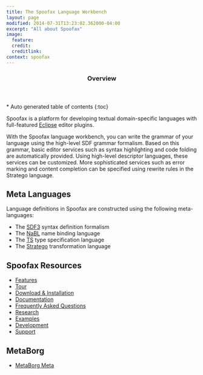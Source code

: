 ```yaml
---
title: The Spoofax Language Workbench 
layout: page
modified: 2014-07-31T13:23:02.362000-04:00
excerpt: "All about Spoofax"
image:
  feature: 
  credit: 
  creditlink: 
context: spoofax
---
```

 
 <section id="table-of-contents" class="toc"> 
  <header> <h3>Overview</h3> </header>
  <div id="drawer" markdown="1">
  *  Auto generated table of contents
  {:toc}
  </div>
</section><!-- /#table-of-contents -->
 
 
Spoofax is a platform for developing textual domain-specific languages with full-featured [Eclipse](http://eclipse.org) editor plugins.
 
With the Spoofax language workbench, you can write the grammar of your language using the high-level SDF  grammar formalism. Based on this grammar, basic editor services such as syntax highlighting and code folding are automatically provided. Using high-level descriptor languages, these services can be customized. More sophisticated services such as error marking and content completion can be specified using rewrite rules in the Stratego language.

## Meta Languages

Language definitions in Spoofax are constructed using the following meta-languages:

* The [SDF3](/sdf3/) syntax definition formalism
* The [NaBL](/nabl/) name binding language
* The [TS](/ts/) type specification language
* The [Stratego](/stratego/) transformation language

## Spoofax Resources

* [Features](features/)
* [Tour](tour/)
* [Download & Installation](/download)
* [Documentation](documentation/)
* [Frequently Asked Questions](faq/)
* [Research](research/)
* [Examples](/spoofax/examples/)
* [Development](/dev/)
* [Support](support/)

## MetaBorg

* [MetaBorg Meta](/meta/)

